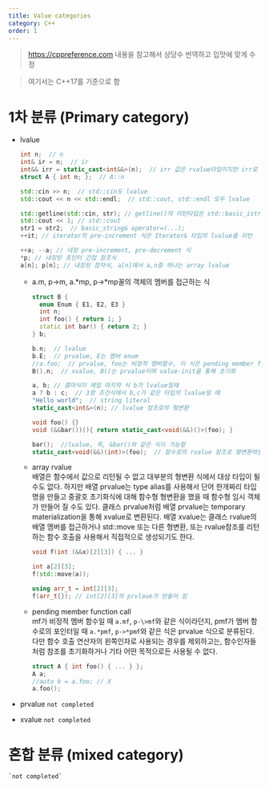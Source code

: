 ```yaml
---
title: Value categories
category: C++
order: 1
---
```


> https://cppreference.com 내용을 참고해서 상당수 번역하고 입맛에 맞게 수정

> 여기서는 C++17를 기준으로 함

# 1차 분류 (Primary category)
* lvalue
    ~~~cpp
    int n;  // n
    int& ir = n;  // ir
    int&& irr = static_cast<int&&>(n);  // irr 값은 rvalue타입이지만 irr로 구성된 표현식 자체는 lvalue
    struct A { int n; };  // A::n

    std::cin >> n;  // std::cin도 lvalue
    std::cout << n << std::endl;  // std::cout, std::endl 모두 lvalue

    std::getline(std::cin, str); // getline()의 리턴타입은 std::basic_istream<C,T>&
    std::cout << 1; // std::cout
    str1 = str2;  // basic_string& operator=(...);
    ++it; // iterator의 pre-increment 식은 Iterator& 타입의 lvalue를 리턴

    ++a; --a; // 내장 pre-increment, pre-decrement 식
    *p; // 내장된 포인터 간접 참조식
    a[n]; p[n]; // 내장된 참자식, a[n]에서 a,n중 하나는 array lvalue
    ~~~
  
  * a.m, p-\>m, a.\*mp, p-\>\*mp꼴의 객체의 멤버를 접근하는 식
  
    ~~~cpp
    struct B {
      enum Enum { E1, E2, E3 }
      int n;
      int foo() { return 1; }
      static int bar() { return 2; }
    } b;

    b.n;  // lvalue
    b.E;  // prvalue, E는 멤버 enum
    //a.foo;  // prvalue, foo는 비정적 멤버함수, 이 식은 pending member function call
    B().n;  // xvalue, B()는 prvalue이며 value-init을 통해 초기화
    ~~~
    
    ~~~cpp
    a, b; // 콤마식이 제일 마지막 식 b가 lvalue일때
    a ? b : c;  // 3항 조건식에서 b,c가 같은 타입의 lvalue일 때
    "Hello world";  // string literal
    static_cast<int&>(n); // lvalue 참조로의 형변환
    ~~~
  
    ~~~cpp
    void foo() {}
    void (&&bar())(){ return static_cast<void(&&)()>(foo); }
    
    bar();  //lvalue, 즉, &bar()와 같은 식이 가능함
    static_cast<void(&&)(int)>(foo);  // 함수로의 rvalue 참조로 형변환하는 식, 이 자체로도 lvalue
    ~~~
  
  * array rvalue   
  배열은 함수에서 값으로 리턴될 수 없고 대부분의 형변환 식에서 대상 타입이 될 수도 없다.
  하지만 배열 prvalue는 type alias를 사용해서 단어 한개짜리 타입명을 만들고 중괄호 초기화식에 대해 함수형 형변환을
  했을 때 함수형 임시 객체가 만들어 질 수도 있다.
  클래스 prvalue처럼 배열 prvalue는 temporary materialization을 통해 xvalue로 변환된다.
  배열 xvalue는 클래스 rvalue의 배열 멤버를 접근하거나 std::move 또는 다른 형변환, 또는 rvalue참조를 리턴하는 함수 호출을 사용해서
  직접적으로 생성되기도 한다.
  
    ~~~cpp
    void f(int (&&x)[2][3]) { ... }

    int a[2][3];
    f(std::move(a));

    using arr_t = int[2][3];
    f(arr_t{}); // int[2][3]의 prvlaue가 만들어 짐
    ~~~
  
  * pending member function call   
  mf가 비정적 멤버 함수일 때 `a.mf`, `p-\>mf`와 같은 식이라던지, pmf가 멤버 함수로의 포인터일 때 `a.*pmf`, `p->*pmf`와 같은 식은 prvalue 식으로 분류된다. 다만 함수 호출 연산자의 왼쪽인자로 사용되는 경우를 제외하고는, 함수인자들처럼 참조를 초기화하거나 기타 어떤 목적으로든 사용될 수 없다.
  
    ~~~cpp
    struct A { int foo() { ... } };
    A a;
    //auto b = a.foo; // X
    a.foo();
    ~~~  
  
* prvalue
    `not completed`
    
* xvalue
    `not completed`
    
# 혼합 분류 (mixed category)
    `not completed`
